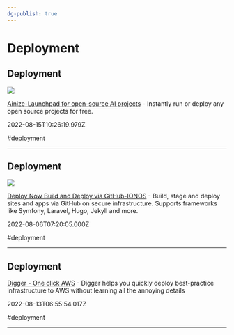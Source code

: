 ```yaml
---
dg-publish: true
---
```


# Deployment

## Deployment

![](https://ainize.ai/images/cover_image.png)

[Ainize-Launchpad for open-source AI projects](https://ainize.ai) - Instantly run or deploy any open source projects for free.

2022-08-15T10:26:19.979Z

#deployment

---

## Deployment

![](https://www.ionos.com/logo.png)

[Deploy Now Build and Deploy via GitHub-IONOS](https://www.ionos.com/hosting/deploy-now?ref=producthunt) - Build, stage and deploy sites and apps via GitHub on secure infrastructure. Supports frameworks like Symfony, Laravel, Hugo, Jekyll and more.

2022-08-06T07:20:05.000Z

#deployment

---

## Deployment

[Digger - One click AWS](https://digger.dev) - Digger helps you quickly deploy best-practice infrastructure to AWS without learning all the annoying details

2022-08-13T06:55:54.017Z

#deployment

---
